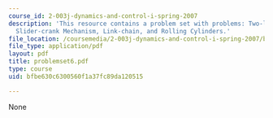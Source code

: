 ```yaml
---
course_id: 2-003j-dynamics-and-control-i-spring-2007
description: 'This resource contains a problem set with problems: Two-link Pendulum,
  Slider-crank Mechanism, Link-chain, and Rolling Cylinders.'
file_location: /coursemedia/2-003j-dynamics-and-control-i-spring-2007/bfbe630c6300560f1a37fc89da120515_problemset6.pdf
file_type: application/pdf
layout: pdf
title: problemset6.pdf
type: course
uid: bfbe630c6300560f1a37fc89da120515

---
```

None